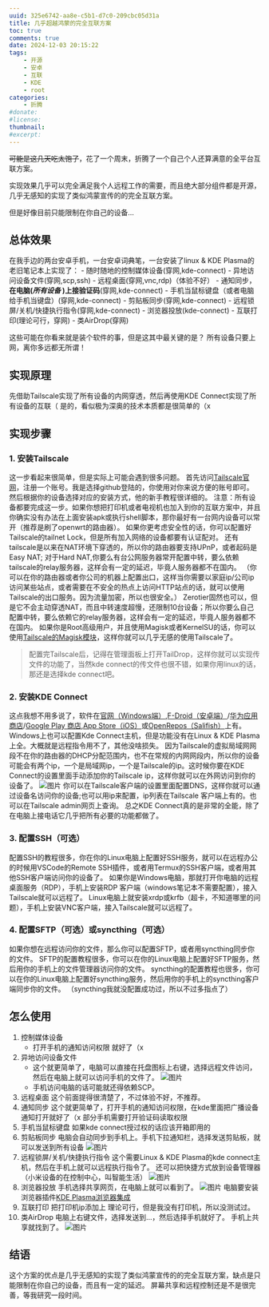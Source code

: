 ```yaml
---
uuid: 325e6742-aa8e-c5b1-d7c0-209cbc05d31a
title: 几乎超越鸿蒙的完全互联方案
toc: true
comments: true
date: 2024-12-03 20:15:22
tags:
    - 开源
    - 安卓
    - 互联
    - KDE
    - root
categories:
    - 折腾
#donate:
#license:
thumbnail:
#excerpt:
---
```


~~可能是这几天吃太饱了~~，花了一个周末，折腾了一个自己个人还算满意的全平台互联方案。

实现效果几乎可以完全满足我个人远程工作的需要，而且绝大部分组件都是开源，几乎无感知的实现了类似鸿蒙宣传的的完全互联方案。

但是好像目前只能限制在你自己的设备...

## 总体效果
在我手边的两台安卓手机，一台安卓词典笔，一台安装了linux & KDE Plasma的老旧笔记本上实现了：
    - 随时随地的控制媒体设备(穿网,kde-connect)
    - 异地访问设备文件(穿网,scp,ssh)
    - 远程桌面(穿网,vnc,rdp)（体验不好）
    - 通知同步，**在电脑(_所有设备_ )上接验证码**(穿网,kde-connect)
    - 手机当鼠标键盘（或者电脑给手机当键盘）(穿网,kde-connect)
    - 剪贴板同步(穿网,kde-connect)
    - 远程锁屏/关机/快捷执行指令(穿网,kde-connect)
    - 浏览器投放(kde-connect)
    - 互联打印(理论可行，穿网)
    - 类AirDrop(穿网)

这些可能在你看来就是装个软件的事，但是这其中最关键的是？
所有设备只要上网，离你多远都无所谓！

## 实现原理
先借助Tailscale实现了所有设备的内网穿透，然后再使用KDE Connect实现了所有设备的互联（
是的，看似极为深奥的技术本质都是很简单的（x

## 实现步骤
### 1. 安装Tailscale

这一步看起来很简单，但是实际上可能会遇到很多问题。
首先访问[Tailscale官网](https://tailscale.com/)，注册一个账号。我是选择github登陆的，你使用对你来说方便的账号即可。
然后根据你的设备选择对应的安装方式，他的新手教程很详细的。
注意：所有设备都要完成这一步。如果你想把打印机或者电视机也加入到你的互联方案中，并且你确实没有办法在上面安装apk或执行shell脚本，那你最好有一台网内设备可以常开（推荐是刷了openwrt的路由器）。
如果你更考虑安全性的话，你可以配置好Tailscale的tailnet Lock，但是所有加入网络的设备都要有认证配对。
还有tailscale是以来在NAT环境下穿透的，所以你的路由器要支持UPnP，或者起码是Easy NAT; 对于Hard NAT,你要么有台公网服务器常开配置中转，要么依赖tailscale的relay服务器，这样会有一定的延迟，毕竟人服务器都不在国内。
（你可以在你的路由器或者你公司的机器上配置出口，这样当你需要以家庭ip/公司ip访问某些站点，或者需要在不安全的热点上访问HTTP站点的话，就可以使用Tailscale的出口服务。因为流量加密，所以也很安全。）
Zerotier固然也可以，但是它不会主动穿透NAT，而且中转速度超慢，还限制10台设备；所以你要么自己配置中转，要么依赖它的relay服务器，这样会有一定的延迟，毕竟人服务器都不在国内。
如果你是Root高级用户，并且使用Magisk或者KernelSU的话，你可以使用[Tailscale的Magisk模块](https://github.com/anasfanani/Magisk-Tailscaled/releases "将前往 Github.com")，这样你就可以几乎无感的使用Tailscale了。

> 配置完Tailscale后，记得在管理面板上打开TailDrop，这样你就可以实现传文件的功能了，当然kde connect的传文件也很不错，如果你用linux的话，那还是选择kde connect吧。

### 2. 安装KDE Connect
这点我想不用多说了，软件在[官网（Windows端）](https://kdeconnect.kde.org/),[F-Droid（安卓端）](https://f-droid.org/packages/org.kde.kdeconnect_tp/)/[华为应用商店](https://appgallery.cloud.huawei.com/ag/n/app/C104724723)/[Google Play 商店](https://play.google.com/store/apps/details?id=org.kde.kdeconnect_tp "您所在的国家和地区可能无法访问此链接。"),[App Store（iOS）](https://apps.apple.com/app/kde-connect/id1580245991)或[OpenRepos（Salifish）](https://openrepos.net/content/r1tschy/sailfish-connect)上有。
Windows上也可以配置Kde Connect主机，但是功能没有在Linux & KDE Plasma上全。大概就是远程指令用不了，其他没啥损失。
因为Tailscale的虚拟局域网网段不在你的路由器的DHCP分配范围内，也不在常规的内网网段内，所以你的设备可能会有两个ip，一个是局域网ip，一个是Tailscale的ip。这时候你要在KDE Connect的设置里面手动添加你的Tailscale ip，这样你就可以在外网访问到你的设备了。
![图片](https://mirror.blog.stevezmt.top/images/blog/real-harmony-connect-all/2_compressed.jpg)
你可以在Tailscale客户端的设置里面配置DNS，这样你就可以通过设备名访问你的设备;也可以用ip来配置，ip列表在Tailscale 客户端上有的。也可以在Tailscale admin网页上查询。
总之KDE Connect真的是非常的全能，除了在电脑上接电话它几乎把所有必要的功能都做了。

### 3. 配置SSH（可选）
配置SSH的教程很多，你在你的Linux电脑上配置好SSH服务，就可以在远程办公的时候用VSCode的Remote SSH插件，或者用Termux的SSH客户端，或者用其他SSH客户端访问你的设备了。
如果你是Windows电脑，那就打开你电脑的远程桌面服务（RDP），手机上安装RDP 客户端（windows笔记本不需要配置），接入Tailscale就可以远程了。
Linux电脑上就安装xrdp或krfb（超卡，不知道哪里的问题），手机上安装VNC客户端，接入Tailscale就可以远程了。

### 4. 配置SFTP（可选）或syncthing（可选）
如果你想在远程访问你的文件，那么你可以配置SFTP，或者用syncthing同步你的文件。
SFTP的配置教程很多，你可以在你的Linux电脑上配置好SFTP服务，然后用你的手机上的文件管理器访问你的文件。
syncthing的配置教程也很多，你可以在你的Linux电脑上配置好syncthing服务，然后用你的手机上的syncthing客户端同步你的文件。
（syncthing我就没配置成功过，所以不过多指点了）

## 怎么使用

1. 控制媒体设备
   - 打开手机的通知访问权限
  就好了（x
2. 异地访问设备文件
    - 这个就更简单了，电脑可以直接在托盘图标上右键，选择远程文件访问，然后在电脑上就可以访问手机的文件了。
   ![图片](https://mirror.blog.stevezmt.top/images/blog/real-harmony-connect-all/7_compressed.jpg)
    - 手机访问电脑的话可能就还得依赖SCP。
1. 远程桌面
   这个前面提得很清楚了，不过体验不好，不推荐。
2. 通知同步
    这个就更简单了，打开手机的通知访问权限，在kde里面把广播设备通知打开就好了（x
    部分手机需要打开验证码读取权限
3. 手机当鼠标键盘
   如果kde connect授过权的话应该开箱即用的
4. 剪贴板同步
   电脑会自动同步到手机上。手机下拉通知栏，选择发送剪贴板，就可以发送到所有设备
    ![图片](https://mirror.blog.stevezmt.top/images/blog/real-harmony-connect-all/6_compressed.jpg)
5. 远程锁屏/关机/快捷执行指令
   这个需要Linux & KDE Plasma的kde connect主机，然后在手机上就可以远程执行指令了。
   还可以把快捷方式放到设备管理器（小米设备的在控制中心，叫智能生活）
   ![图片](https://mirror.blog.stevezmt.top/images/blog/real-harmony-connect-all/1_compressed.jpg)
6. 浏览器投放
   手机选择共享网页，在电脑上就可以看到了。
   ![图片](https://mirror.blog.stevezmt.top/images/blog/real-harmony-connect-all/4_compressed.jpg)
   电脑要安装浏览器插件[KDE Plasma浏览器集成](https://community.kde.org/Plasma/Browser_Integration)
7.  互联打印
    把打印机ip添加上
    理论可行，但是我没有打印机，所以没测试过。
8.  类AirDrop
    电脑上右键文件，选择发送到...，然后选择手机就好了。
    手机上共享就找到了。
    ![图片](https://mirror.blog.stevezmt.top/images/blog/real-harmony-connect-all/5_compressed.jpg)

## 结语
这个方案的优点是几乎无感知的实现了类似鸿蒙宣传的的完全互联方案，缺点是只能限制在你自己的设备，而且有一定的延迟。
屏幕共享和远程控制还是不是很完善，等我研究一段时间。

